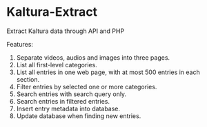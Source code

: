 # Kaltura-Extract
Extract Kaltura data through API and PHP

Features:<br>
1. Separate videos, audios and images into three pages.<br>
2. List all first-level categories.<br>
3. List all entries in one web page, with at most 500 entries in each section.<br>
4. Filter entries by selected one or more categories.<br>
5. Search entries with search query only.<br>
6. Search entries in filtered entries.<br>
7. Insert entry metadata into database. <br>
8. Update database when finding new entries. <br>
